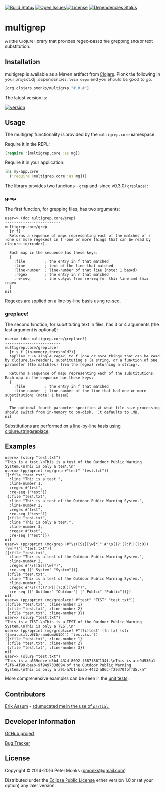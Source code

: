 [![Build Status](https://travis-ci.org/pmonks/multigrep.svg?branch=master)](https://travis-ci.org/pmonks/multigrep)
[![Open Issues](https://img.shields.io/github/issues/pmonks/multigrep.svg)](https://github.com/pmonks/multigrep/issues)
[![License](https://img.shields.io/github/license/pmonks/multigrep.svg)](https://github.com/pmonks/multigrep/blob/master/LICENSE)
[![Dependencies Status](http://jarkeeper.com/pmonks/multigrep/status.svg)](http://jarkeeper.com/pmonks/multigrep)

# multigrep

A little Clojure library that provides regex-based file grepping and/or text substitution.

## Installation

multigrep is available as a Maven artifact from [Clojars](https://clojars.org/org.clojars.pmonks/multigrep).
Plonk the following in your project.clj :dependencies, `lein deps` and you should be good to go:

```clojure
[org.clojars.pmonks/multigrep "#.#.#"]
```

The latest version is:

[![version](https://clojars.org/org.clojars.pmonks/multigrep/latest-version.svg)](https://clojars.org/org.clojars.pmonks/multigrep)

## Usage

The multigrep functionality is provided by the `multigrep.core` namespace.

Require it in the REPL:

```clojure
(require '[multigrep.core :as mg])
```

Require it in your application:

```clojure
(ns my-app.core
  (:require [multigrep.core :as mg]))
```

The library provides two functions - `grep` and (since v0.3.0) `greplace!`:

### grep

The first function, for grepping files, has two arguments:

```
user=> (doc multigrep.core/grep)
-------------------------
multigrep.core/grep
  [r f]
  Returns a sequence of maps representing each of the matches of r (one or more regexes) in f (one or more things that can be read by clojure.io/reader).

  Each map in the sequence has these keys:
  {
    :file         ; the entry in f that matched
    :line         ; text of the line that matched
    :line-number  ; line-number of that line (note: 1 based)
    :regex        ; the entry in r that matched
    :re-seq       ; the output from re-seq for this line and this regex
  }
nil
```

Regexes are applied on a line-by-line basis using [re-seq](http://clojuredocs.org/clojure.core/re-seq).

### greplace!

The second function, for substituting text in files, has 3 or 4 arguments (the last argument is optional):

```
user=> (doc multigrep.core/greplace!)
-------------------------
multigrep.core/greplace!
  [r s f (in-memory-threshold?)]
  Applies r (a single regex) to f (one or more things that can be read by clojure.io/reader), substituting s (a string, or a function of one parameter (the match(es) from the regex) returning a string).

  Returns a sequence of maps representing each of the substitutions.  Each map in the sequence has these keys:
  {
    :file         ; the entry in f that matched
    :line-number  ; line-number of the line that had one or more substitutions (note: 1 based)
  }

  The optional fourth parameter specifies at what file size processing should switch from in-memory to on-disk.  It defaults to 1MB.
nil
```

Substitutions are performed on a line-by-line basis using [clojure.string/replace](http://clojuredocs.org/clojure.string/replace).

## Examples

```
user=> (slurp "test.txt")
"This is a test.\nThis is a test of the Outdoor Public Warning System.\nThis is only a test.\n"
user=> (pp/pprint (mg/grep #"test" "test.txt"))
({:file "test.txt",
  :line "This is a test.",
  :line-number 1,
  :regex #"test",
  :re-seq ("test")}
 {:file "test.txt",
  :line "This is a test of the Outdoor Public Warning System.",
  :line-number 2,
  :regex #"test",
  :re-seq ("test")}
 {:file "test.txt",
  :line "This is only a test.",
  :line-number 3,
  :regex #"test",
  :re-seq ("test")})
nil
user=> (pp/pprint (mg/grep [#"\s([Ss][\w]*)" #"\s((?:(?:P)|(?:O))[\w]*)"] "test.txt"))
({:file "test.txt",
  :line "This is a test of the Outdoor Public Warning System.",
  :line-number 2,
  :regex #"\s([Ss][\w]*)",
  :re-seq ([" System" "System"])}
 {:file "test.txt",
  :line "This is a test of the Outdoor Public Warning System.",
  :line-number 2,
  :regex #"\s((?:(?:P)|(?:O))[\w]*)",
  :re-seq ([" Outdoor" "Outdoor"] [" Public" "Public"])})
nil
user=> (pp/pprint (mg/greplace! #"test" "TEST" "test.txt"))
({:file "test.txt", :line-number 1}
 {:file "test.txt", :line-number 2}
 {:file "test.txt", :line-number 3})
user=> (slurp "test.txt")
"This is a TEST.\nThis is a TEST of the Outdoor Public Warning System.\nThis is only a TEST.\n"
user=> (pp/pprint (mg/greplace! #"(?i)test" (fn [x] (str (java.util.UUID/randomUUID))) "test.txt"))
({:file "test.txt", :line-number 1}
 {:file "test.txt", :line-number 2}
 {:file "test.txt", :line-number 3})
nil
user=> (slurp "test.txt")
"This is a a559edce-d5b4-432d-8092-f587f867134f.\nThis is a e9d536a1-f2f6-4f99-beab-9f949733d094 of the Outdoor Public Warning System.\nThis is only a a914a7b1-baab-4422-a86c-f29370fbf7d5.\n"
```

More comprehensive examples can be seen in the [unit tests](https://github.com/pmonks/multigrep/blob/master/test/multigrep/core_test.clj).

## Contributors
[Erik Assum](https://github.com/slipset) - [edumucated me in the use of ```partial```.](https://twitter.com/slipset/status/522620387709169664)

## Developer Information

[GitHub project](https://github.com/pmonks/multigrep)

[Bug Tracker](https://github.com/pmonks/multigrep/issues)

## License

Copyright © 2014-2016 Peter Monks (pmonks@gmail.com)

Distributed under the [Eclipse Public License](http://www.eclipse.org/legal/epl-v10.html) either version 1.0 or (at your option) any later version.
